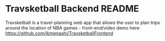 # Travsketball Backend README

Travsketball is a travel-planning web app that allows the user to plan trips around the location of NBA games - front-end/video demo here: https://github.com/jbmenashi/TravsketballFrontend
